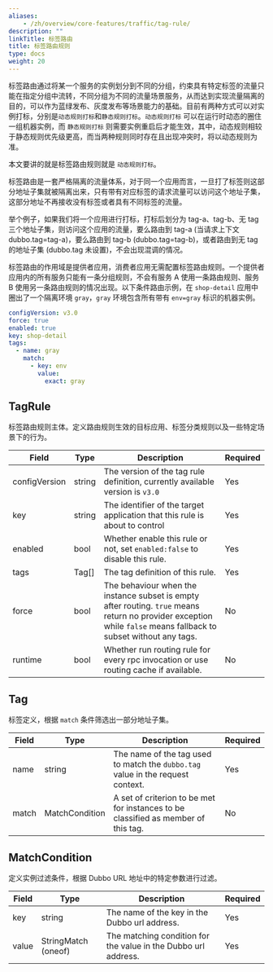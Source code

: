```yaml
---
aliases:
    - /zh/overview/core-features/traffic/tag-rule/
description: ""
linkTitle: 标签路由
title: 标签路由规则
type: docs
weight: 20
---
```




标签路由通过将某一个服务的实例划分到不同的分组，约束具有特定标签的流量只能在指定分组中流转，不同分组为不同的流量场景服务，从而达到实现流量隔离的目的，可以作为蓝绿发布、灰度发布等场景能力的基础。目前有两种方式可以对实例打标，分别是`动态规则打标`和`静态规则打标`。`动态规则打标` 可以在运行时动态的圈住一组机器实例，而 `静态规则打标` 则需要实例重启后才能生效，其中，动态规则相较于静态规则优先级更高，而当两种规则同时存在且出现冲突时，将以动态规则为准。

本文要讲的就是标签路由规则就是 `动态规则打标`。

标签路由是一套严格隔离的流量体系，对于同一个应用而言，一旦打了标签则这部分地址子集就被隔离出来，只有带有对应标签的请求流量可以访问这个地址子集，这部分地址不再接收没有标签或者具有不同标签的流量。

举个例子，如果我们将一个应用进行打标，打标后划分为 tag-a、tag-b、无 tag 三个地址子集，则访问这个应用的流量，要么路由到 tag-a (当请求上下文 dubbo.tag=tag-a)，要么路由到 tag-b (dubbo.tag=tag-b)，或者路由到无 tag 的地址子集 (dubbo.tag 未设置)，不会出现混调的情况。

标签路由的作用域是提供者应用，消费者应用无需配置标签路由规则。一个提供者应用内的所有服务只能有一条分组规则，不会有服务 A 使用一条路由规则、服务 B 使用另一条路由规则的情况出现。以下条件路由示例，在 `shop-detail` 应用中圈出了一个隔离环境 `gray`，`gray` 环境包含所有带有 `env=gray` 标识的机器实例。

```yaml
configVersion: v3.0
force: true
enabled: true
key: shop-detail
tags:
  - name: gray
    match:
      - key: env
        value:
          exact: gray
```
## TagRule
标签路由规则主体。定义路由规则生效的目标应用、标签分类规则以及一些特定场景下的行为。

| Field | Type | Description | Required |
| --- | --- | --- | --- |
| configVersion | string | The version of the tag rule definition, currently available version is `v3.0` | Yes |
| key | string | The identifier of the target application that this rule is about to control| Yes |
| enabled | bool | Whether enable this rule or not, set `enabled:false` to disable this rule. | Yes |
| tags | Tag[] | The tag definition of this rule. | Yes |
| force | bool | The behaviour when the instance subset is empty after routing. `true` means return no provider exception while `false` means fallback to subset without any tags. | No |
| runtime | bool | Whether run routing rule for every rpc invocation or use routing cache if available. | No |

## Tag
标签定义，根据 `match` 条件筛选出一部分地址子集。

| Field | Type | Description | Required |
| --- | --- | --- | --- |
| name | string | The name of the tag used to match the `dubbo.tag` value in the request context. | Yes |
| match | MatchCondition | A set of criterion to be met for instances to be classified as member of this tag.  | No |

## MatchCondition
定义实例过滤条件，根据 Dubbo URL 地址中的特定参数进行过滤。

| Field | Type | Description | Required |
| --- | --- | --- | --- |
| key | string | The name of the key in the Dubbo url address. | Yes |
| value | StringMatch (oneof) | The matching condition for the value in the Dubbo url address. | Yes |
